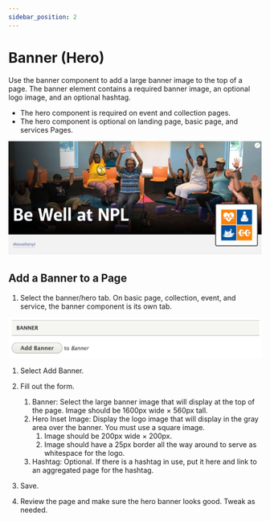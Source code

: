 ```yaml
---
sidebar_position: 2
---
```


# Banner (Hero)

Use the banner component to add a large banner image to the top of a page. The banner element contains a required banner image, an optional logo image, and an optional hashtag.

- The hero component is required on event and collection pages.
- The hero component is optional on landing page, basic page, and services Pages.

![block image 1](../../img/banner-1.png)

## Add a Banner to a Page

1. Select the banner/hero tab. On basic page, collection, event, and service, the banner component is its own tab.

![block image 1](../../img/banner-2.png)

1. Select Add Banner.

1. Fill out the form.
      1. Banner: Select the large banner image that will display at the top of the page. Image should be 1600px wide × 560px tall.
      1. Hero Inset Image: Display the logo image that will display in the gray area over the banner. You must use a square image.
         1. Image should be 200px wide × 200px.
         1. Image should have a 25px border all the way around to serve as whitespace for the logo.
      1. Hashtag: Optional. If there is a hashtag in use, put it here and link to an aggregated page for the hashtag.

1. Save.

1. Review the page and make sure the hero banner looks good. Tweak as needed.
